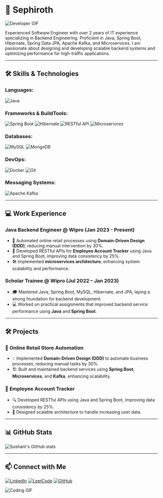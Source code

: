 # 👋 Sephiroth
![Developer GIF](https://media1.tenor.com/m/sCsga-4vdrAAAAAC/sephiroth-bring-it.gif)

Experienced Software Engineer with over 2 years of IT experience specializing in Backend Engineering. Proficient in Java, Spring Boot, Hibernate, Spring Data JPA, Apache Kafka, and Microservices. I am passionate about designing and developing scalable backend systems and optimizing performance for high-traffic applications.

---

## 🛠 Skills & Technologies

### Languages:
![Java](https://img.shields.io/badge/Java-ED8B00?style=for-the-badge&logo=java&logoColor=white)

### Frameworks & BuildTools:
![Spring Boot](https://img.shields.io/badge/Spring%20Boot-6DB33F?style=for-the-badge&logo=spring-boot&logoColor=white)
![Hibernate](https://img.shields.io/badge/Hibernate-59666C?style=for-the-badge&logo=Hibernate&logoColor=white)
![RESTful API](https://img.shields.io/badge/RESTful_API-FCC624?style=for-the-badge&logo=api&logoColor=black)
![Microservices](https://img.shields.io/badge/Microservices-007396?style=for-the-badge&logo=microservices&logoColor=white)

### Databases:
![MySQL](https://img.shields.io/badge/MySQL-4479A1?style=for-the-badge&logo=mysql&logoColor=white)
![MongoDB](https://img.shields.io/badge/MongoDB-4EA94B?style=for-the-badge&logo=mongodb&logoColor=white)

### DevOps:
![Docker](https://img.shields.io/badge/Docker-2496ED?style=for-the-badge&logo=docker&logoColor=white)
![Git](https://img.shields.io/badge/Git-F05032?style=for-the-badge&logo=git&logoColor=white)


### Messaging Systems:
![Apache Kafka](https://img.shields.io/badge/Apache%20Kafka-231F20?style=for-the-badge&logo=apache-kafka&logoColor=white)

---

## 💻 Work Experience

### Java Backend Engineer @ Wipro (Jan 2023 - Present)
- 🚀 Automated online retail processes using **Domain-Driven Design (DDD)**, reducing manual intervention by 30%.
- 🔧 Developed RESTful APIs for **Employee Account Tracker** using Java and Spring Boot, improving data consistency by 25%.
- 🛠️ Implemented **microservices architecture**, enhancing system scalability and performance.

### Scholar Trainee @ Wipro (Jul 2022 – Jan 2023)
- 🎓 Mastered Java, Spring Boot, MySQL, Hibernate, and JPA, laying a strong foundation for backend development.
- 💻 Worked on practical assignments that improved backend service performance using **Java** and **Spring Boot**.

---

## 🛠️ Projects

### 🛒 **Online Retail Store Automation**
- 💡 Implemented **Domain-Driven Design (DDD)** to automate business processes, reducing manual tasks by 30%.
- 🏗️ Built and maintained backend services using **Spring Boot**, **Microservices**, and **Kafka**, enhancing scalability.

### 💼 **Employee Account Tracker**
- 🔍 Developed RESTful APIs using Java and Spring Boot, improving data consistency by 25%.
- 🔨 Designed scalable architecture to handle increasing user data.

---

## 📊 GitHub Stats

![Sushant's GitHub stats](https://github-readme-stats.vercel.app/api?username=sephiroth7484&show_icons=true&theme=radical)


---

## 📫 Connect with Me
[![LinkedIn](https://img.shields.io/badge/LinkedIn-blue.svg?style=for-the-badge&logo=linkedin)](https://www.linkedin.com/in/sushant7684/)
[![LeetCode](https://img.shields.io/badge/LeetCode-FFA116?style=for-the-badge&logo=leetcode&logoColor=white)](https://leetcode.com/u/Sephiro1h/)
[![GitHub](https://img.shields.io/badge/GitHub-100000?style=for-the-badge&logo=github&logoColor=white)](https://github.com/sephiroth7484)

![Coding GIF](https://media.giphy.com/media/ZVik7pBtu9dNS/giphy.gif)
